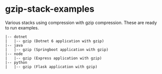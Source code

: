 # gzip-stack-examples
Various stacks using compression with gzip compression. These are ready to run examples.

```
|-- dotnet
|   |-- gzip (Dotnet 6 application with gzip)
|-- java
|   |-- gzip (Springboot application with gzip)
|-- node
|   |-- gzip (Express application with gzip)
|-- python
|   |-- gzip (Flask application with gzip)
```

